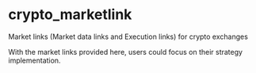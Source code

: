 # crypto_marketlink
Market links (Market data links and Execution links) for crypto exchanges

With the market links provided here, users could focus on their strategy implementation.
